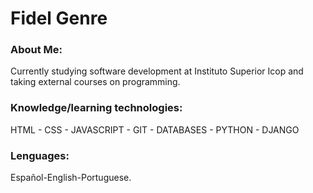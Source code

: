<html>		

 <tittle> 
 <h1>
	 Fidel Genre
 </h1> 
 </tittle> 

<h3>
About Me:
</h3>

<body>
	
<p>
Currently studying software development at Instituto Superior Icop and taking external courses on programming.
</p>

<h3>
Knowledge/learning technologies:
</h3>

<P>	
HTML - CSS - JAVASCRIPT - GIT - DATABASES - PYTHON - DJANGO
</P>

<h3>
Lenguages:
</h3>

<P>
Español-English-Portuguese.
</p>

</body>
</html>
